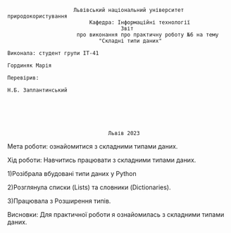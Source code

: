                          Львівський національний університет природокористування
                              Кафедра: Інформаційні технології
                                        Звіт
                          про виконання про практичну роботу №6 на тему
                                 "Складні типи даних"
                                                                          Виконала: студент групи ІТ-41
                                                                          Гординяк Марія
                                                                          Перевірив:
                                                                          Н.Б. Заплантинський






                                    Львів 2023
Мета роботи: ознайомитися з складними типами даних.

Хід роботи: Навчитись працювати з складними типами даних.

1)Розібрала вбудовані типи даних у Python

2)Розглянула списки (Lists) та словники (Dictionaries).

3)Працювала з Розширення типів.

Висновки: Для практичної роботи я  ознайомилась з складними типами даних.